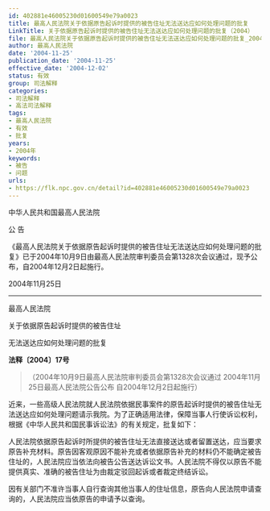 ```yaml
---
id: 402881e46005230d01600549e79a0023
title: 最高人民法院关于依据原告起诉时提供的被告住址无法送达应如何处理问题的批复
LinkTitle: 关于依据原告起诉时提供的被告住址无法送达应如何处理问题的批复（2004）
file: 最高人民法院关于依据原告起诉时提供的被告住址无法送达应如何处理问题的批复_20041125_402881e46005230d01600549e79a0023.docx
author: 最高人民法院
date: '2004-11-25'
publication_date: '2004-11-25'
effective_date: '2004-12-02'
status: 有效
group: 司法解释
categories:
- 司法解释
- 高法司法解释
tags:
- 最高人民法院
- 有效
- 批复
years:
- 2004年
keywords:
- 被告
- 问题
urls:
- https://flk.npc.gov.cn/detail?id=402881e46005230d01600549e79a0023
---
```


中华人民共和国最高人民法院

公 告

《最高人民法院关于依据原告起诉时提供的被告住址无法送达应如何处理问题的批复》已于2004年10月9日由最高人民法院审判委员会第1328次会议通过，现予公布，自2004年12月2日起施行。

2004年11月25日

---

最高人民法院

关于依据原告起诉时提供的被告住址

无法送达应如何处理问题的批复

**法释〔2004〕17号**

> （2004年10月9日最高人民法院审判委员会第1328次会议通过 2004年11月25日最高人民法院公告公布 自2004年12月2日起施行）

近来，一些高级人民法院就人民法院依据民事案件的原告起诉时提供的被告住址无法送达应如何处理问题请示我院。为了正确适用法律，保障当事人行使诉讼权利，根据《中华人民共和国民事诉讼法》的有关规定，批复如下：

人民法院依据原告起诉时所提供的被告住址无法直接送达或者留置送达，应当要求原告补充材料。原告因客观原因不能补充或者依据原告补充的材料仍不能确定被告住址的，人民法院应当依法向被告公告送达诉讼文书。人民法院不得仅以原告不能提供真实、准确的被告住址为由裁定驳回起诉或者裁定终结诉讼。

因有关部门不准许当事人自行查询其他当事人的住址信息，原告向人民法院申请查询的，人民法院应当依原告的申请予以查询。
